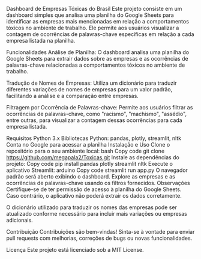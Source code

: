 Dashboard de Empresas Tóxicas do Brasil
Este projeto consiste em um dashboard simples que analisa uma planilha do Google Sheets para identificar as empresas mais mencionadas em relação a comportamentos tóxicos no ambiente de trabalho. Ele permite aos usuários visualizar a contagem de ocorrências de palavras-chave específicas em relação a cada empresa listada na planilha.

Funcionalidades
Análise de Planilha: O dashboard analisa uma planilha do Google Sheets para extrair dados sobre as empresas e as ocorrências de palavras-chave relacionadas a comportamentos tóxicos no ambiente de trabalho.

Tradução de Nomes de Empresas: Utiliza um dicionário para traduzir diferentes variações de nomes de empresas para um valor padrão, facilitando a análise e a comparação entre empresas.

Filtragem por Ocorrência de Palavras-chave: Permite aos usuários filtrar as ocorrências de palavras-chave, como "racismo", "machismo", "assédio", entre outras, para visualizar a contagem dessas ocorrências para cada empresa listada.

Requisitos
Python 3.x
Bibliotecas Python: pandas, plotly, streamlit, nltk
Conta no Google para acessar a planilha
Instalação e Uso
Clone o repositório para o seu ambiente local:
bash
Copy code
git clone https://github.com/megapala2/Toxicas.git
Instale as dependências do projeto:
Copy code
pip install pandas plotly streamlit nltk
Execute o aplicativo Streamlit:
arduino
Copy code
streamlit run app.py
O navegador padrão será aberto exibindo o dashboard. Explore as empresas e as ocorrências de palavras-chave usando os filtros fornecidos.
Observações
Certifique-se de ter permissão de acesso à planilha do Google Sheets. Caso contrário, o aplicativo não poderá extrair os dados corretamente.

O dicionário utilizado para traduzir os nomes das empresas pode ser atualizado conforme necessário para incluir mais variações ou empresas adicionais.

Contribuição
Contribuições são bem-vindas! Sinta-se à vontade para enviar pull requests com melhorias, correções de bugs ou novas funcionalidades.

Licença
Este projeto está licenciado sob a MIT License.